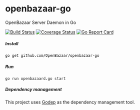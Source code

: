 # openbazaar-go
OpenBazaar Server Daemon in Go

[![Build Status](https://travis-ci.org/OpenBazaar/openbazaar-go.svg?branch=master)](https://travis-ci.org/OpenBazaar/openbazaar-go)
[![Coverage Status](https://coveralls.io/repos/github/OpenBazaar/openbazaar-go/badge.svg?branch=master)](https://coveralls.io/github/OpenBazaar/openbazaar-go?branch=master)
[![Go Report Card](https://goreportcard.com/badge/github.com/OpenBazaar/openbazaar-go)](https://goreportcard.com/report/github.com/OpenBazaar/openbazaar-go)

##### Install
```
go get github.com/OpenBazaar/openbazaar-go
```
##### Run
```
go run openbazaard.go start
```

##### Dependency management

This project uses [Godep](https://github.com/tools/godep) as the dependency management tool.
